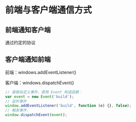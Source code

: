 # 前端与客户端通信方式

## 前端通知客户端

通过约定的协议

## 客户端通知前端

前端：windows.addEventListener()

客户端：windows.dispatchEvent()

```js
// 直接自定义事件，使用 Event 构造函数：
var event = new Event('build');
// 监听事件
window.addEventListener('build', function (e) {}, false);
// 触发事件.
window.dispatchEvent(event);
```

